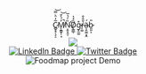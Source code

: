 <div id="header" align="center">
  <p>C̷̻̥̥̖͔̠̅̓̈̀̿͝M̸̨̱̳̟̦̘̓́̀̌̚͝Ņ̴̛̭͓̯̩̏̍́̍̅D̸̨̳̲̹̏̽̔g̴̞̼͚͒r̶̨͚͛̑̂̐ä̴͎̯̼̼͙̭́b̷͈͈͕̎ </p>
  <img src="https://media4.giphy.com/media/YRKbj1avik4oS1uY3O/giphy.gif"/>
</div>
<div id="badges" align="center">
  <a href="https://www.linkedin.com/in/daniel-b-939078252/">
    <img src="https://img.shields.io/badge/LinkedIn-blue?style=for-the-badge&logo=linkedin&logoColor=white" alt="LinkedIn Badge"/>
  </a>
  <a href="https://twitter.com/codingGrab">
    <img src="https://img.shields.io/badge/Twitter-blue?style=for-the-badge&logo=twitter&logoColor=white" alt="Twitter Badge"/>
  </a>
  
</div>
<div align="center">
  <img src="https://komarev.com/ghpvc/?username=CmndGrabe&style=flat-square&color=blue" alt=""/>
  </div>
<div align ="center">
  <img src= "https://media.giphy.com/media/Ql3DDd9B7JB7FaKcv6/giphy.gif" alt="Foodmap project Demo"
       </div>
